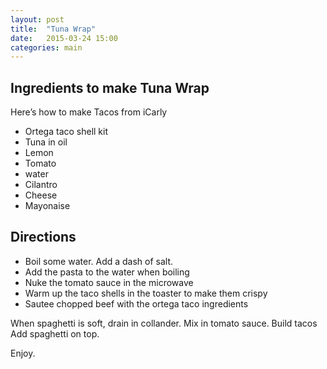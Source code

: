 ```yaml
---
layout: post
title:  "Tuna Wrap"
date:   2015-03-24 15:00
categories: main
---
```


## Ingredients to make Tuna Wrap

Here’s how to make Tacos from iCarly

- Ortega taco shell kit
- Tuna in oil
- Lemon
- Tomato
- water 
- Cilantro
- Cheese
- Mayonaise

## Directions

- Boil some water. Add a dash of salt.
- Add the pasta to the water when boiling
- Nuke the tomato sauce in the microwave
- Warm up the taco shells in the toaster to make them crispy
- Sautee chopped beef with the ortega taco ingredients

When spaghetti is soft, drain in collander. Mix in tomato sauce.
Build tacos
Add spaghetti on top.

Enjoy.
